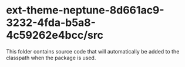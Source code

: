 # ext-theme-neptune-8d661ac9-3232-4fda-b5a8-4c59262e4bcc/src

This folder contains source code that will automatically be added to the classpath when
the package is used.
